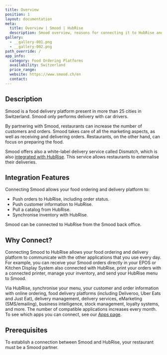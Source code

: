 ```yaml
---
title: Overview
position: 1
layout: documentation
meta:
  title: Overview | Smood | HubRise
  description: Smood overview, reasons for connecting it to HubRise and summary of integrated features. Synchronise data between your EPOS and your apps.
gallery:
  - __gallery-001.png
  - __gallery-002.png
path_override: /
app_info:
  category: Food Ordering Platforms
  availability: Switzerland
  price_range:
  website: https://www.smood.ch/en
  contact:
---
```


## Description

Smood is a food delivery platform present in more than 25 cities in Switzerland. Smood only performs delivery with car drivers.

By partnering with Smood, restaurants can increase the number of customers and orders.
Smood takes care of all the marketing aspects, as well as receiving and delivering orders.
Restaurants, on the other hand, can focus on preparing the food.

Smood offers also a white-label delivery service called Dismatch, which is also [integrated with HubRise](/apps/smood-dismatch).
This service allows restaurants to externalise their deliveries.

## Integration Features

Connecting Smood allows your food ordering and delivery platform to:

- Push orders to HubRise, including order status.
- Push customer information to HubRise.
- Pull a catalog from HubRise.
- Synchronise inventory with HubRise.

Smood can be connected to HubRise from the Smood back office.

## Why Connect?

Connecting Smood to HubRise allows your food ordering and delivery platform to communicate with the other applications that you use every day. For example, you can receive your Smood orders directly in your EPOS or Kitchen Display System also connected with HubRise, print your orders with a connected printer, manage your inventory, and send your HubRise menu to Smood.

Via HubRise, synchronise your menu, your customer and order information with online ordering, food delivery platforms (including Deliveroo, Uber Eats and Just Eat), delivery management, delivery services, eMarketing (SMS/emailing), business intelligence, stock management, loyalty systems, and more. The number of compatible applications increases every month. To see which apps you can connect, see our [Apps page](/apps).

## Prerequisites

To establish a connection between Smood and HubRise, your restaurant must be a Smood partner.
